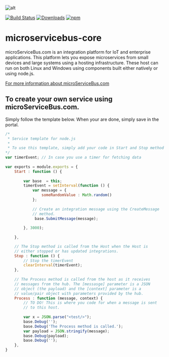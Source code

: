 ﻿![alt](https://blogical.blob.core.windows.net/microservicebus/Logosmall.png)

[![Build Status](https://travis-ci.org/axians/microservicebus-core.svg?branch=dev)](https://travis-ci.org/axians/microservicebus-core)
[![Downloads](https://img.shields.io/npm/dm/node-mbus.svg)](https://www.npmjs.com/package/microservicebus-core)
[![npm](https://img.shields.io/npm/v/microservicebus-core.svg)](https://www.npmjs.com/package/microservicebus-core)


# microservicebus-core
microServiceBus.com is an integration platform for IoT and enterprise applications. This platform lets you expose microservices from small devices and large systems using a hosting infrastructure. These host can run on both Linux and Windows using components built either natively or using node.js.

[For more information about microServiceBus.com](https://microservicebus.com)

## To create your own service using microServiceBus.com.
Simply follow the template below. When your are done, simply save in the portal.

```javascript
/* 
 * Service template for node.js
 * 
 * To use this template, simply add your code in Start and Stop method
*/
var timerEvent; // In case you use a timer for fetching data
 
var exports = module.exports = {
    Start : function () {
     
        var base  = this;
        timerEvent = setInterval(function () {
            var message = {
                someRandomValue : Math.random() 
            };
                
            // Create an integration message using the CreateMessage 
            // method.
             base.SubmitMessage(message);  
             
        }, 3000);    
        
    },

    // The Stop method is called from the Host when the Host is 
    // either stopped or has updated integrations. 
    Stop : function () {
        // Stop the timerEvent
        clearInterval(timerEvent);
    },    
    
    // The Process method is called from the host as it receives 
    // messages from the hub. The [messasge] parameter is a JSON 
    // object (the payload) and the [context] parameter is a 
    // value/pair object with parameters provided by the hub.
    Process : function (message, context) {
        // TO DO! This is where you code for when a message is sent
        // to this host.
        
        var x = JSON.parse("<test/>");
        base.Debug('');
        base.Debug('The Process method is called.');
        var payload = JSON.stringify(message);
        base.Debug(payload);
        base.Debug('');
    },  
}


```
